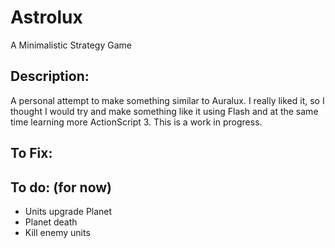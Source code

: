 Astrolux
========

A Minimalistic Strategy Game

Description:
------------
A personal attempt to make something similar to Auralux. I really liked it, so I thought I would try and make something like it using Flash and at the same time learning more ActionScript 3. This is a work in progress. 


To Fix:
-------


To do: (for now)
------
- Units upgrade Planet
- Planet death
- Kill enemy units
